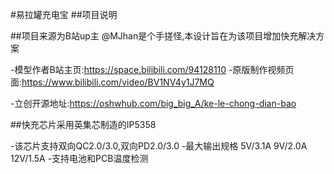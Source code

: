 #易拉罐充电宝
##项目说明

##项目来源为B站up主 @MJhan是个手搓怪,本设计旨在为该项目增加快充解决方案

  -模型作者B站主页:https://space.bilibili.com/94128110
  -原版制作视频页面:https://www.bilibili.com/video/BV1NV4y1J7MQ
  
  -立创开源地址:https://oshwhub.com/big_big_A/ke-le-chong-dian-bao
  
##快充芯片采用英集芯制造的IP5358

  -该芯片支持双向QC2.0/3.0,双向PD2.0/3.0
  -最大输出规格 5V/3.1A 9V/2.0A 12V/1.5A
  -支持电池和PCB温度检测
  

